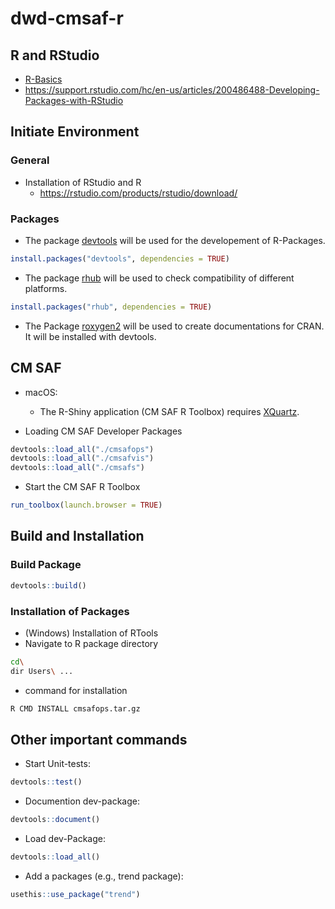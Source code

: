 # dwd-cmsaf-r

## R and RStudio
* [R-Basics](https://www.informatik-aktuell.de/entwicklung/programmiersprachen/was-ist-r.html)
* https://support.rstudio.com/hc/en-us/articles/200486488-Developing-Packages-with-RStudio

## Initiate Environment
### General
* Installation of RStudio and R
    * https://rstudio.com/products/rstudio/download/

### Packages
* The package [devtools](https://cran.r-project.org/web/packages/devtools/index.html) will be used for the developement of R-Packages. 
``` R 
install.packages("devtools", dependencies = TRUE)
```
* The package [rhub](https://cran.r-project.org/web/packages/rhub/index.html) will be used to check compatibility of different platforms.
``` R
install.packages("rhub", dependencies = TRUE)
```
* The Package [roxygen2](https://cran.r-project.org/web/packages/roxygen2/index.html) will be used to create documentations for CRAN. It will be installed with devtools. 

## CM SAF
* macOS:
    * The R-Shiny application (CM SAF R Toolbox) requires [XQuartz](https://www.xquartz.org). 

* Loading CM SAF Developer Packages
```R
devtools::load_all("./cmsafops")
devtools::load_all("./cmsafvis")
devtools::load_all("./cmsafs")
```
* Start the CM SAF R Toolbox
```R
run_toolbox(launch.browser = TRUE)
```

## Build and Installation 
### Build Package
``` R 
devtools::build()
```

### Installation of Packages
* (Windows) Installation of RTools
* Navigate to R package directory
```bash
cd\
dir Users\ ...
```
* command for installation
```bash
R CMD INSTALL cmsafops.tar.gz
```

## Other important commands
* Start Unit-tests: 
``` R 
devtools::test() 
```

* Documention dev-package: 
```R
devtools::document()
```

* Load dev-Package: 
```R
devtools::load_all()
```

* Add a packages (e.g., trend package):
```R
usethis::use_package("trend")
```
